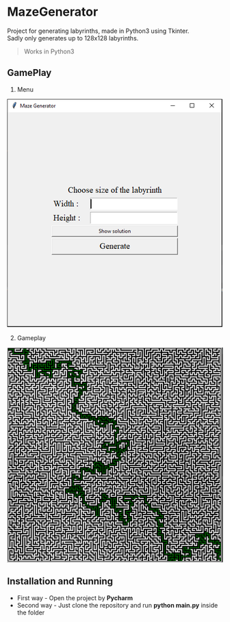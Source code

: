 # MazeGenerator

Project for generating labyrinths, made in Python3 using Tkinter.  
Sadly only generates up to 128x128 labyrinths.

> Works in Python3


## GamePlay

1) Menu

![Menu](/Images/mazemenu.png?raw=true "Menu")

2) Gameplay

![Gameplay](/Images/mazegame.png?raw=true "Gameplay")

## Installation and Running

* First way - Open the project by **Pycharm**
* Second way - Just clone the repository and run **python main.py** inside the folder
